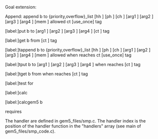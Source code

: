 
Goal extension:

Append: 
append <size>b to {priority,overflow}_list [hh <handler id>] [ph <handler id>] [ch <handler id>] [arg1 <value>] [arg2 <value>] [arg3 <value>] [arg4 <value>] [mem <size of shared memory>] allowed <rank> ct <counter id> [use_once] tag <tag>

  [label:]put <size>b to <rank> [arg1 <value>] [arg2 <value>] [arg3 <value>] [arg4 <value>] [ct <counter id>] tag <tag>

  [label:]get <size>b from <rank> [ct <counter id>] tag <tag>

  [label:]tappend <size>b to {priority,overflow}_list [hh <handler id>] [ph <handler id>] [ch <handler id>] [arg1 <value>] [arg2 <value>] [arg3 <value>] [arg4 <value>] [mem <size of shared memory>] allowed <rank> when <counter id> reaches <counter value> ct <counter id> [use_once] tag <tag>

  [label:]tput <size>b to <rank> [arg1 <value>] [arg2 <value>] [arg3 <value>] [arg4 <value>] when <counter id> reaches <counter value> [ct <counter id>] tag <tag>

  [label:]tget <size>b from <rank> when <counter id> reaches <counter value> [ct <counter id>] tag <tag>

  [label:]test <counter id> for <counter value>

  [label:]calc <delay>

  [label:]calcgem5 <function id> <length>b
 
  <label> requires <label>

The handler are defined in gem5_files/smp.c. The handler index is the position of the handler function in the
"handlers" array (see main of gem5_files/smp_code.c).

